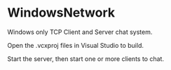# WindowsNetwork

Windows only TCP Client and Server chat system.

Open the .vcxproj files in Visual Studio to build.

Start the server, then start one or more clients to chat.
